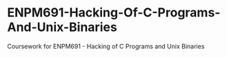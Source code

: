 # ENPM691-Hacking-Of-C-Programs-And-Unix-Binaries
Coursework for ENPM691 - Hacking of C Programs and Unix Binaries
